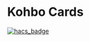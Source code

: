 # Kohbo Cards

[![hacs_badge](https://img.shields.io/badge/HACS-Custom-41BDF5.svg?style=for-the-badge)](https://github.com/hacs/integration)
